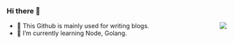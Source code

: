 ### Hi there 👋

<img align="right" src="https://github-readme-stats.vercel.app/api?username=zxdfe&show_icons=true&icon_color=498de0&text_color=498de0&bg_color=ffffff&hide_title=true" />

<!--
**zxdfe/zxdfe** is a ✨ _special_ ✨ repository because its `README.md` (this file) appears on your GitHub profile.

Here are some ideas to get you started:

- 🔭 I’m currently working on ...
- 🌱 I’m currently learning ...
- 👯 I’m looking to collaborate on ...
- 🤔 I’m looking for help with ...
- 💬 Ask me about ...
- 📫 How to reach me: ...
- 😄 Pronouns: ...
- ⚡ Fun fact: ...
-->
- 🔭  This Github is mainly used for writing blogs.
- 🌱  I’m currently learning Node, Golang.
